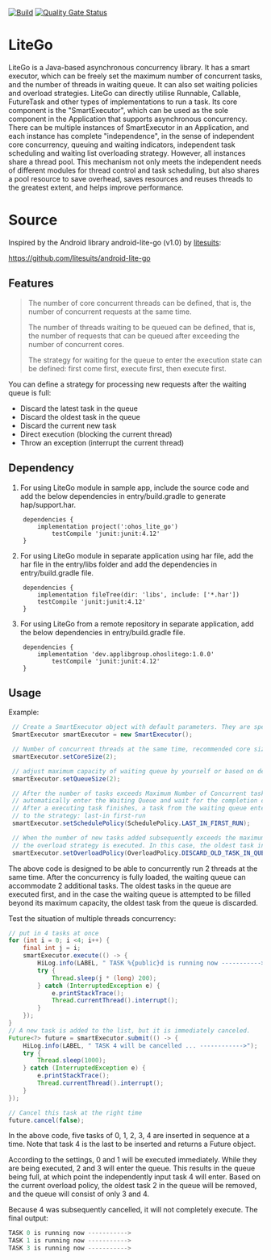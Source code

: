 [![Build](https://github.com/applibgroup/ohos-lite-go/actions/workflows/main.yml/badge.svg)](https://github.com/applibgroup/ohos-lite-go/actions/workflows/main.yml)
[![Quality Gate Status](https://sonarcloud.io/api/project_badges/measure?project=applibgroup_ohos-lite-go&metric=alert_status)](https://sonarcloud.io/dashboard?id=applibgroup_ohos-lite-go)

# LiteGo
LiteGo is a Java-based asynchronous concurrency library. It has a smart executor, which can be freely set the maximum number of concurrent tasks, and the number of threads in waiting queue. It can also set waiting policies and overload strategies. LiteGo can directly utilise Runnable, Callable, FutureTask and other types of implementations to run a task. Its core component is the "SmartExecutor", which can be used as the sole component in the Application that supports asynchronous concurrency. There can be multiple instances of SmartExecutor in an Application, and each instance has complete "independence", in the sense of independent core concurrency, queuing and waiting indicators, independent task scheduling and waiting list overloading strategy. However, all instances share a thread pool. This mechanism not only meets the independent needs of different modules for thread control and task scheduling, but also shares a pool resource to save overhead, saves resources and reuses threads to the greatest extent, and helps improve performance.

# Source
Inspired by the Android library android-lite-go (v1.0) by [litesuits](http://litesuits.com):

https://github.com/litesuits/android-lite-go

## Features

>  The number of core concurrent threads can be defined, that is, the number of concurrent requests at the same time.
>
> The number of threads waiting to be queued can be defined, that is, the number of requests that can be queued after exceeding the number of concurrent cores.
>
> The strategy for waiting for the queue to enter the execution state can be defined: first come first, execute first, then execute first.

You can define a strategy for processing new requests after the waiting queue is full:

- Discard the latest task in the queue
- Discard the oldest task in the queue
- Discard the current new task
- Direct execution (blocking the current thread)
- Throw an exception (interrupt the current thread)

## Dependency
1. For using LiteGo module in sample app, include the source code and add the below dependencies in entry/build.gradle to generate hap/support.har.
```
	dependencies {
		implementation project(':ohos_lite_go')
        	testCompile 'junit:junit:4.12'
	}
```
2. For using LiteGo module in separate application using har file, add the har file in the entry/libs folder and add the dependencies in entry/build.gradle file.
```
	dependencies {
		implementation fileTree(dir: 'libs', include: ['*.har'])
		testCompile 'junit:junit:4.12'
	}

```
3. For using LiteGo from a remote repository in separate application, add the below dependencies in entry/build.gradle file.
```
	dependencies {
		implementation 'dev.applibgroup.ohoslitego:1.0.0'
        	testCompile 'junit:junit:4.12'
	}
```

## Usage
Example:

```java
 // Create a SmartExecutor object with default parameters. They are specified in the following lines
 SmartExecutor smartExecutor = new SmartExecutor();

 // Number of concurrent threads at the same time, recommended core size is CPU count
 smartExecutor.setCoreSize(2);

 // adjust maximum capacity of waiting queue by yourself or based on device performance
 smartExecutor.setQueueSize(2);

 // After the number of tasks exceeds Maximum Number of Concurrent tasks (core size), any new tasks
 // automatically enter the Waiting Queue and wait for the completion of the currently executing tasks.
 // After a executing task finishes, a task from the waiting queue enters the execution state according
 // to the strategy: last-in first-run
 smartExecutor.setSchedulePolicy(SchedulePolicy.LAST_IN_FIRST_RUN);

 // When the number of new tasks added subsequently exceeds the maximum capacity of the waiting queue,
 // the overload strategy is executed. In this case, the oldest task in the queue is discarded.
 smartExecutor.setOverloadPolicy(OverloadPolicy.DISCARD_OLD_TASK_IN_QUEUE);
```



The above code is designed to be able to concurrently run 2 threads at the same time. After the concurrency is fully loaded, the waiting queue can accommodate 2 additional tasks. The oldest tasks in the queue are executed first, and in the case the waiting queue is attempted to be filled beyond its maximum capacity, the oldest task from the queue is discarded.

Test the situation of multiple threads concurrency:

```java
// put in 4 tasks at once
for (int i = 0; i <4; i++) {
    final int j = i;
    smartExecutor.execute(() -> {
        HiLog.info(LABEL, " TASK %{public}d is running now ----------->", j);
        try {
            Thread.sleep(j * (long) 200);
        } catch (InterruptedException e) {
            e.printStackTrace();
            Thread.currentThread().interrupt();
        }
    });
}
// A new task is added to the list, but it is immediately canceled.
Future<?> future = smartExecutor.submit(() -> {
    HiLog.info(LABEL, " TASK 4 will be cancelled ... ------------>");
    try {
        Thread.sleep(1000);
    } catch (InterruptedException e) {
        e.printStackTrace();
        Thread.currentThread().interrupt();
    }
});

// Cancel this task at the right time
future.cancel(false);
```



In the above code, five tasks of 0, 1, 2, 3, 4 are inserted in sequence at a time. Note that task 4 is the last to be inserted and returns a Future object.

According to the settings, 0 and 1 will be executed immediately. While they are being executed, 2 and 3 will enter the queue. This results in the queue being full, at which point the independently input task 4 will enter. Based on the current overload policy, the oldest task 2 in the queue will be removed, and the queue will consist of only 3 and 4.

Because 4 was subsequently cancelled, it will not completely execute. The final output:

```java
TASK 0 is running now ----------->
TASK 1 is running now ----------->
TASK 3 is running now ----------->
```
